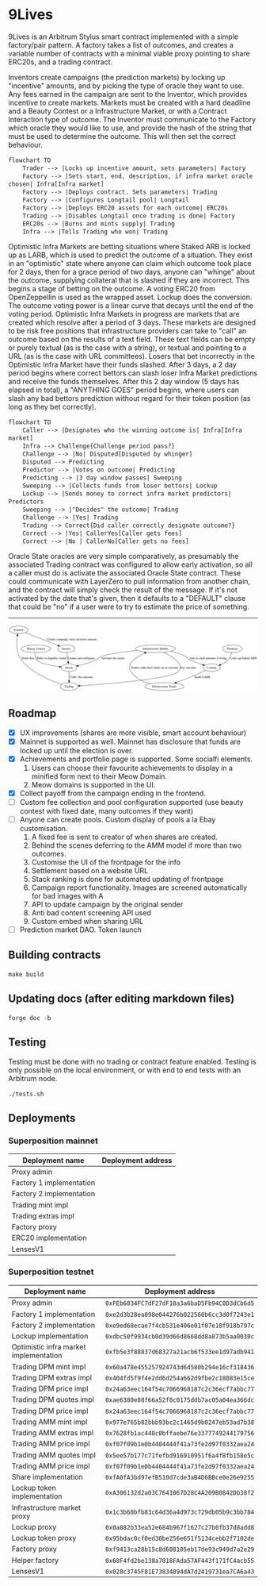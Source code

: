 
# 9Lives

9Lives is an Arbitrum Stylus smart contract implemented with a simple factory/pair
pattern. A factory takes a list of outcomes, and creates a variable number of contracts
with a minimal viable proxy pointing to share ERC20s, and a trading contract.

Inventors create campaigns (the prediction markets) by locking up "incentive" amounts, and
by picking the type of oracle they want to use. Any fees earned in the campaign are sent
to the Inventor, which provides incentive to create markets. Markets must be created with
a hard deadline and a Beauty Contest or a Infrastructure Market, or with a Contract
Interaction type of outcome. The Inventor must communicate to the Factory which oracle
they would like to use, and provide the hash of the string that must be used to determine
the outcome. This will then set the correct behaviour.

```mermaid
flowchart TD
    Trader --> |Locks up incentive amount, sets parameters| Factory
    Factory --> |Sets start, end, description, if infra market oracle chosen| Infra[Infra market]
    Factory --> |Deploys contract. Sets parameters| Trading
    Factory --> |Configures Longtail pool| Longtail
    Factory --> |Deploys ERC20 assets for each outcome| ERC20s
    Trading --> |Disables Longtail once trading is done| Factory
    ERC20s --> |Burns and mints supply| Trading
    Infra --> |Tells Trading who won| Trading
```

Optimistic Infra Markets are betting situations where Staked ARB is locked up as LARB,
which is used to predict the outcome of a situation. They exist in an "optimistic" state
where anyone can claim which outcome took place for 2 days, then for a grace period of two
days, anyone can "whinge" about the outcome, supplying collateral that is slashed if they
are incorrect. This begins a stage of betting on the outcome. A voting ERC20 from
OpenZeppellin is used as the wrapped asset. Lockup does the conversion. The outcome voting
power is a linear curve that decays until the end of the voting period. Optimistic Infra
Markets in progress are markets that are created which resolve after a period of 3 days.
These markets are designed to be risk free positions that infrastructure providers can
take to "call" an outcome based on the results of a text field. These text fields can be
empty or purely textual (as is the case with a string), or textual and pointing to a URL
(as is the case with URL committees). Losers that bet incorrectly in the Optimistic Infra
Market have their funds slashed. After 3 days, a 2 day period begins where correct bettors
can slash loser Infra Market predictions and receive the funds themselves. After this 2
day window (5 days has elapsed in total), a "ANYTHING GOES" period begins, where users can
slash any bad bettors prediction without regard for their token position (as long as they
bet correctly).

```mermaid
flowchart TD
    Caller --> |Designates who the winning outcome is| Infra[Infra market]
    Infra --> Challenge{Challenge period pass?}
    Challenge --> |No| Disputed[Disputed by whinger]
    Disputed --> Predicting
    Predictor --> |Votes on outcome| Predicting
    Predicting --> |3 day window passes| Sweeping
    Sweeping --> |Collects funds from loser bettors| Lockup
    Lockup --> |Sends money to correct infra market predictors| Predictors
    Sweeping --> |"Decides" the outcome| Trading
    Challenge --> |Yes| Trading
    Trading --> Correct{Did caller correctly designate outcome?}
    Correct --> |Yes| CallerYes[Caller gets fees]
    Correct --> |No | CallerNo[Caller gets no fees]
```

Oracle State oracles are very simple comparatively, as presumably the associated Trading
contract was configured to allow early activation, so all a caller must do is activate the
associated Oracle State contract. These could communicate with LayerZero to pull
information from another chain, and the contract will simply check the result of the
message. If it's not activated by the date that's given, then it defaults to a "DEFAULT"
clause that could be "no" if a user were to try to estimate the price of something.

---

![Diagram of the system](diagram.svg)

## Roadmap

- [X] UX improvements (shares are more visible, smart account behaviour)
- [X] Mainnet is supported as well. Mainnet has disclosure that funds are locked up until the election is over.
- [X] Achievements and portfolio page is supported. Some socialfi elements.
    1. Users can choose their favourite achievements to display in a minified form next to their Meow Domain.
    2. Meow domains is supported in the UI.
- [X] Collect payoff from the campaign ending in the frontend.
- [ ] Custom fee collection and pool configuration supported (use beauty contest with fixed date, many outcomes if they want)
- [ ] Anyone can create pools. Custom display of pools a la Ebay customisation.
    1. A fixed fee is sent to creator of when shares are created.
    2. Behind the scenes deferring to the AMM model if more than two outcomes.
    3. Customise the UI of the frontpage for the info
    4. Settlement based on a website URL
    5. Stack ranking is done for automated updating of frontpage
    6. Campaign report functionality. Images are screened automatically for bad images with A
    7. API to update campaign by the original sender
    8. Anti bad content screening API used
    9. Custom embed when sharing URL
- [ ] Prediction market DAO. Token launch

## Building contracts

	make build

## Updating docs (after editing markdown files)

	forge doc -b

## Testing

Testing must be done with no trading or contract feature enabled. Testing is only possible
on the local environment, or with end to end tests with an Arbitrum node.

	./tests.sh

## Deployments

### Superposition mainnet

|      Deployment name     |              Deployment address            |
|--------------------------|--------------------------------------------|
| Proxy admin              |  |
| Factory 1 implementation |  |
| Factory 2 implementation |  |
| Trading mint impl        |  |
| Trading extras impl      |  |
| Factory proxy            |  |
| ERC20 implementation     |  |
| LensesV1                 |  |

### Superposition testnet

|            Deployment name             |              Deployment address            |
|----------------------------------------|--------------------------------------------|
| Proxy admin                            | `0xFEb6034FC7dF27dF18a3a6baD5Fb94C0D3dCb6d5` |
| Factory 1 implementation               | `0xe2d3b28ea098e044276b022560b6cc3d0f7243e1` |
| Factory 2 implementation               | `0xe9ed68ecae7f4cb531e406e01f07e18f918b797c` |
| Lockup implementation                  | `0xdbc50f9934cb0d39d66d8668dd8a873b5aa0030c` |
| Optimistic infra market implementation | `0xfb5e3f88837d68327a21acb6f533ee1d97adb941` |
| Trading DPM mint impl                  | `0x60a478e455257924743d6d580b294e16cf318436` |
| Trading DPM extras impl                | `0x404fd5f9f4e2dd6d254a662d9fbe2c18083e15ce` |
| Trading DPM price impl                 | `0x24a63eec164f54c7066968187c2c36ecf7abbc77` |
| Trading DPM quotes impl                | `0xae6380e88f66a52f8c0175ddb7ac05a04ea366dc` |
| Trading DPM price impl                 | `0x24a63eec164f54c7066968187c2c36ecf7abbc77` |
| Trading AMM mint impl                  | `0x977e765b82bbb93bc2c1465d9b0247eb53ad7b38` |
| Trading AMM extras impl                | `0x7628fb1ac448c0bffaebe76e3377749244179756` |
| Trading AMM price impl                 | `0xf07f09b1e0b4404444f41a73fe2d97f0332aea24` |
| Trading AMM quotes impl                | `0x5ee57b177c71fefbd916910951f6a4f8fb158e5c` |
| Trading AMM price impl                 | `0xf07f09b1e0b4404444f41a73fe2d97f0332aea24` |
| Share implementation                   | `0xfA0fA3bd97efB510d7cde3aB4D6BBce0e26e9255` |
| Lockup token implementation            | `0xA306132d2a03C7641067D28C4A209B0842Db38f2` |
| Infrastructure market proxy            | `0x1c3b60bfb83c64d36a4d973c729db05b9c3bb784` |
| Lockup proxy                           | `0x0a882b33ea52e684b967f1627c27b0fb37d8add8` |
| Lockup token proxy                     | `0x95bdac0cf0ed30be256e651f5134cebb2f7102de` |
| Factory proxy                          | `0xf9413ca28b15c8d608105eb17de93c949d7a2e29` |
| Helper factory                         | `0x68F4fd2be138a7818FAda57AF443f171fC4acb55` |
| LensesV1                               | `0x028c3745F81E73834894dA7d2419731ea7CA6a43` |
